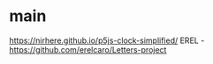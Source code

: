# main
https://nirhere.github.io/p5js-clock-simplified/
EREL - https://github.com/erelcaro/Letters-project
